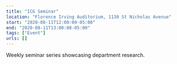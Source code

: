 ```yaml
---
title: "ICG Seminar"
location: "Florence Irving Auditorium, 1130 St Nicholas Avenue"
start: "2020-08-11T12:00:00-05:00"
end: "2020-08-11T13:00:00-05:00"
tags: ["Event"]
urls: []
---
```


Weekly seminar series showcasing department research.

<!-- endexcerpt -->
